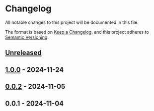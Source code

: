 # Changelog

All notable changes to this project will be documented in this file.

The format is based on [Keep a Changelog](https://keepachangelog.com/en/1.0.0/),
and this project adheres to [Semantic Versioning](https://semver.org/spec/v2.0.0.html).

<a name="unreleased"></a>
## [Unreleased]


<a name="1.0.0"></a>
## [1.0.0] - 2024-11-24

<a name="0.0.2"></a>
## [0.0.2] - 2024-11-05

<a name="0.0.1"></a>
## 0.0.1 - 2024-11-04

[Unreleased]: https://github.com/basecodeoy/laravel-collection-powerpack/compare/1.0.0...HEAD
[1.0.0]: https://github.com/basecodeoy/laravel-collection-powerpack/compare/0.0.2...1.0.0
[0.0.2]: https://github.com/basecodeoy/laravel-collection-powerpack/compare/0.0.1...0.0.2
